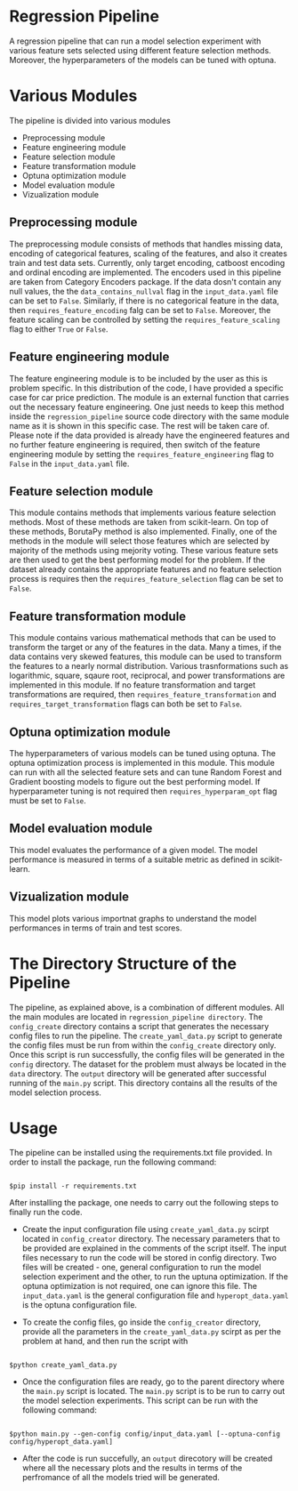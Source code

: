 Regression Pipeline
====================

A regression pipeline that can run a model selection experiment with various
feature sets selected using different feature selection methods. Moreover,
the hyperparameters of the models can be tuned with optuna. 

Various Modules
===============

The pipeline is divided into various modules

* Preprocessing module
* Feature engineering module
* Feature selection module
* Feature transformation module
* Optuna optimization module
* Model evaluation module
* Vizualization module 

Preprocessing module
--------------------

The preprocessing module consists of methods that handles missing
data, encoding of categorical features, scaling of the features, 
and also it creates train and test data sets. Currently, only 
target encoding, catboost encoding and ordinal encoding are 
implemented. The encoders used in this pipeline are taken from
Category Encoders package. If the data dosn't contain any null values,
the the `data_contains_nullval` flag in the `input_data.yaml` file can
be set to `False`. Similarly, if there is no categorical feature in the 
data, then `requires_feature_encoding` falg can be set to `False`.
Moreover, the feature scaling can be controlled by setting the 
`requires_feature_scaling` flag to either `True` or `False`.

Feature engineering module
--------------------------

The feature engineering module is to be included by the user as this is
problem specific. In this distribution of the code, I have provided a 
specific case for car price prediction. The module is an external function
that carries out the necessary feature engineering. One just needs to keep
this method inside the `regression_pipeline` source code directory with the
same module name as it is shown in this specific case. The rest will be
taken care of. Please note if the data provided is already have the engineered
features and no further feature engineering is required, then switch of the
feature engineering module by setting the `requires_feature_engineering` flag to
`False` in the `input_data.yaml` file. 

Feature selection module
------------------------

This module contains methods that implements various feature selection methods.
Most of these methods are taken from scikit-learn. On top of these methods,
BorutaPy method is also implemented. Finally, one of the methods in the module
will select those features which are selected by majority of the methods using
mejority voting. These various feature sets are then used to get the best
performing model for the problem. If the dataset already contains the appropriate
features and no feature selection process is requires then the 
`requires_feature_selection` flag can be set to `False`. 

Feature transformation module
-----------------------------

This module contains various mathematical methods that can be used to transform
the target or any of the features in the data. Many a times, if the data
contains very skewed features, this module can be used to transform the features to
a nearly normal distribution. Various trasnformations such as logarithmic, 
square, sqaure root, reciprocal, and power transformations are implemented in this 
module. If no feature transformation and target transformations are required, then
`requires_feature_transformation` and `requires_target_transformation` flags can 
both be set to `False`.

Optuna optimization module
--------------------------

The hyperparameters of various models can be tuned using optuna. The optuna
optimization process is implemented in this module. This module can run with
all the selected feature sets and can tune Random Forest and Gradient boosting
models to figure out the best performing model. If hyperparameter tuning is not
required then `requires_hyperparam_opt` flag must be set to `False`.

Model evaluation module
-----------------------

This model evaluates the performance of a given model. The model performance is
measured in terms of a suitable metric as defined in scikit-learn.  

Vizualization module
---------------------

This model plots various importnat graphs to understand the model performances
in terms of train and test scores. 


The Directory Structure of the Pipeline
========================================

The pipeline, as explained above, is a combination of different modules. All the main
modules are located in `regression_pipeline directory`. The `config_create` directory
contains a script that generates the necessary config files to run the pipeline. The 
`create_yaml_data.py` script to generate the config files must be run from within the
`config_create` directory only. Once this script is run successfully, the config
files will be generated in the `config` directory. The dataset for the problem must always
be located in the `data` directory. The `output` directory will be generated after successful
running of the `main.py` script. This directory contains all the results of the model selection
process. 


Usage
======

The pipeline can be installed using the requirements.txt file provided. In order
to install the package, run the following command:

```shell

$pip install -r requirements.txt

```
After installing the package, one needs to carry out the following steps to finally run the 
code.

* Create the input configuration file using `create_yaml_data.py` scirpt located in 
`config_creator` directory. The necessary parameters that to be provided are explained
in the comments of the script itself. The input files necessary to run the code will be
stored in config directory. Two files will be created - one, general configuration to run
the model selection experiment and the other, to run the uptuna optimization. If the optuna
optimization is not required, one can ignore this file. The `input_data.yaml` is
the general configuration file and `hyperopt_data.yaml` is the optuna configuration file. 

* To create the config files, go inside the `config_creator` directory, provide all the parameters
in the `create_yaml_data.py` scirpt as per the problem at hand, and then run the script with

```shell

$python create_yaml_data.py

```

* Once the configuration files are ready, go to the parent directory where the `main.py` script is
located. The `main.py` script is to be run to carry out the model selection experiments. This script
can be run with the following command:

```shell

$python main.py --gen-config config/input_data.yaml [--optuna-config config/hyperopt_data.yaml]

``` 

* After the code is run succefully, an `output` direcotory will be created where all the necessary plots
and the results in terms of the perfromance of all the models tried will be generated. 
